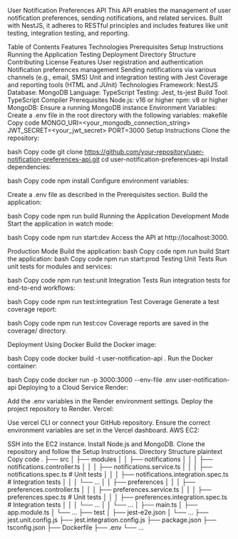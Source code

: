 User Notification Preferences API
This API enables the management of user notification preferences, sending notifications, and related services. Built with NestJS, it adheres to RESTful principles and includes features like unit testing, integration testing, and reporting.

Table of Contents
Features
Technologies
Prerequisites
Setup Instructions
Running the Application
Testing
Deployment
Directory Structure
Contributing
License
Features
User registration and authentication
Notification preferences management
Sending notifications via various channels (e.g., email, SMS)
Unit and integration testing with Jest
Coverage and reporting tools (HTML and JUnit)
Technologies
Framework: NestJS
Database: MongoDB
Language: TypeScript
Testing: Jest, ts-jest
Build Tool: TypeScript Compiler
Prerequisites
Node.js: v16 or higher
npm: v8 or higher
MongoDB: Ensure a running MongoDB instance
Environment Variables:
Create a .env file in the root directory with the following variables:
makefile
Copy code
MONGO_URI=<your_mongodb_connection_string>
JWT_SECRET=<your_jwt_secret>
PORT=3000
Setup Instructions
Clone the repository:

bash
Copy code
git clone https://github.com/your-repository/user-notification-preferences-api.git
cd user-notification-preferences-api
Install dependencies:

bash
Copy code
npm install
Configure environment variables:

Create a .env file as described in the Prerequisites section.
Build the application:

bash
Copy code
npm run build
Running the Application
Development Mode
Start the application in watch mode:

bash
Copy code
npm run start:dev
Access the API at http://localhost:3000.

Production Mode
Build the application:
bash
Copy code
npm run build
Start the application:
bash
Copy code
npm run start:prod
Testing
Unit Tests
Run unit tests for modules and services:

bash
Copy code
npm run test:unit
Integration Tests
Run integration tests for end-to-end workflows:

bash
Copy code
npm run test:integration
Test Coverage
Generate a test coverage report:

bash
Copy code
npm run test:cov
Coverage reports are saved in the coverage/ directory.

Deployment
Using Docker
Build the Docker image:

bash
Copy code
docker build -t user-notification-api .
Run the Docker container:

bash
Copy code
docker run -p 3000:3000 --env-file .env user-notification-api
Deploying to a Cloud Service
Render:

Add the .env variables in the Render environment settings.
Deploy the project repository to Render.
Vercel:

Use vercel CLI or connect your GitHub repository.
Ensure the correct environment variables are set in the Vercel dashboard.
AWS EC2:

SSH into the EC2 instance.
Install Node.js and MongoDB.
Clone the repository and follow the Setup Instructions.
Directory Structure
plaintext
Copy code
.
├── src
│   ├── modules
│   │   ├── notifications
│   │   │   ├── notifications.controller.ts
│   │   │   ├── notifications.service.ts
│   │   │   ├── notifications.spec.ts      # Unit tests
│   │   │   ├── notifications.integration.spec.ts  # Integration tests
│   │   │   └── ...
│   │   ├── preferences
│   │   │   ├── preferences.controller.ts
│   │   │   ├── preferences.service.ts
│   │   │   ├── preferences.spec.ts        # Unit tests
│   │   │   ├── preferences.integration.spec.ts  # Integration tests
│   │   │   └── ...
│   │   └── ...
│   ├── main.ts
│   ├── app.module.ts
│   └── ...
├── test
│   ├── jest-e2e.json
│   └── ...
├── jest.unit.config.js
├── jest.integration.config.js
├── package.json
├── tsconfig.json
├── Dockerfile
├── .env
└── ...
